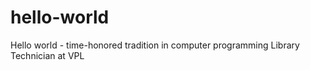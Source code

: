 # hello-world
Hello world - time-honored tradition in computer programming
Library Technician at VPL
